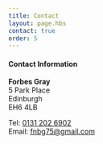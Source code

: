 ```yaml
---
title: Contact
layout: page.hbs
contact: true
order: 5
---
```


#### Contact Information

**Forbes Gray**<br />
5 Park Place<br />
Edinburgh<br />
EH6 4LB<br />

Tel: [0131 202 6902](tel:+441312026902)<br />
Email: [fnbg75@gmail.com](fnbg75@gmail.com)
